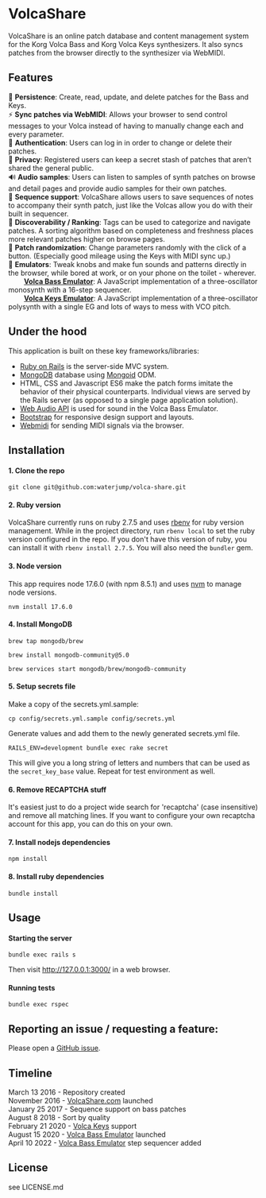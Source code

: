# VolcaShare

VolcaShare is an online patch database and content management system for the Korg Volca Bass and Korg Volca Keys synthesizers.  It also syncs patches from the browser directly to the synthesizer via WebMIDI.

## Features
📝 **Persistence**: Create, read, update, and delete patches for the Bass and Keys.  
⚡️ **Sync patches via WebMIDI**: Allows your browser to send control messages to your Volca instead of having to manually change each and every parameter.  
🔐 **Authentication**: Users can log in in order to change or delete their patches.  
🙈 **Privacy**: Registered users can keep a secret stash of patches that aren’t shared the general public.  
🔊 **Audio samples**: Users can listen to samples of synth patches on browse and detail pages and provide audio samples for their own patches.  
🎹 **Sequence support**: VolcaShare allows users to save sequences of notes to accompany their synth patch, just like the Volcas allow you do with their built in sequencer.  
👀 **Discoverability / Ranking**: Tags can be used to categorize and navigate patches.  A sorting algorithm based on completeness and freshness places more relevant patches higher on browse pages.  
🔀 **Patch randomization**: Change parameters randomly with the click of a button.  (Especially good mileage using the Keys with MIDI sync up.)  
🥸 **Emulators**: Tweak knobs and make fun sounds and patterns directly in the browser, while bored at work, or on your phone on the toilet - wherever.  
&nbsp; &nbsp; &nbsp; &nbsp; **[Volca Bass Emulator](https://www.volcashare.com/bass/emulator)**:   A JavaScript implementation of a three-oscillator monosynth with a 16-step sequencer.  
&nbsp; &nbsp; &nbsp; &nbsp; **[Volca Keys Emulator](https://www.volcashare.com/keys/emulator)**:   A JavaScript implementation of a three-oscillator polysynth with a single EG and lots of ways to mess with VCO pitch.

## Under the hood
This application is built on these key frameworks/libraries:
* [Ruby on Rails](https://github.com/rails/rails) is the server-side MVC system.
* [MongoDB](https://www.mongodb.com/) database using [Mongoid](https://github.com/mongodb/mongoid) ODM.
* HTML, CSS and Javascript ES6 make the patch forms imitate the behavior of their physical counterparts.  Individual views are served by the Rails server (as opposed to a single page application solution).
* [Web Audio API](https://developer.mozilla.org/en-US/docs/Web/API/Web_Audio_API) is used for sound in the Volca Bass Emulator.
* [Bootstrap](https://github.com/twbs/bootstrap) for responsive design support and layouts.
* [Webmidi](https://github.com/djipco/webmidi) for sending MIDI signals via the browser.

## Installation
#### 1. Clone the repo
`git clone git@github.com:waterjump/volca-share.git`

#### 2. Ruby version
VolcaShare currently runs on ruby 2.7.5 and uses [rbenv](https://github.com/rbenv/rbenv "rbenv") for ruby version management.
While in the project directory, run `rbenv local` to set the ruby version configured in the repo.  If you don't have this version of ruby, you can install it with `rbenv install 2.7.5`. You will also need the `bundler` gem.

#### 3. Node version
This app requires node 17.6.0 (with npm 8.5.1) and uses [nvm](https://github.com/nvm-sh/nvm "nvm") to manage node versions.

`nvm install 17.6.0`

#### 4. Install MongoDB
`brew tap mongodb/brew`

`brew install mongodb-community@5.0`

`brew services start mongodb/brew/mongodb-community`

#### 5. Setup secrets file
Make a copy of the secrets.yml.sample:

`cp config/secrets.yml.sample config/secrets.yml`

Generate values and add them to the newly generated secrets.yml file.

`RAILS_ENV=development bundle exec rake secret`

This will give you a long string of letters and numbers that can be used as the `secret_key_base` value.
Repeat for test environment as well.

#### 6. Remove RECAPTCHA stuff
It's easiest just to do a project wide search for 'recaptcha' (case insensitive) and remove all matching lines.  If you want to configure your own recaptcha account for this app, you can do this on your own.

#### 7. Install nodejs dependencies
`npm install`

#### 8. Install ruby dependencies
`bundle install`



## Usage
#### Starting the server

`bundle exec rails s`

Then visit http://127.0.0.1:3000/ in a web browser.

#### Running tests

`bundle exec rspec`


## Reporting an issue / requesting a feature:
Please open a [GitHub issue](https://github.com/waterjump/volca-share/issues/new).

## Timeline
March 13 2016 - Repository created  
November 2016 - [VolcaShare.com](https://www.volcashare.com) launched  
January 25 2017 - Sequence support on bass patches  
August 8 2018 - Sort by quality  
February 21 2020 - [Volca Keys](https://www.volcashare.com/keys/patch/new) support  
August 15 2020 - [Volca Bass Emulator](https://www.volcashare.com/bass/emulator) launched  
April 10 2022 - [Volca Bass Emulator](https://www.volcashare.com/bass/emulator) step sequencer added  

## License
see LICENSE.md
